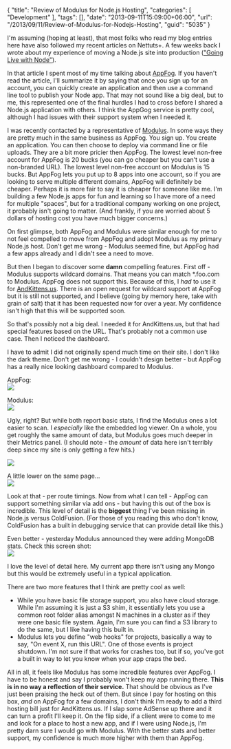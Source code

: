 {
	"title": "Review of Modulus for Node.js Hosting",
	"categories": [
		"Development"
	],
	"tags": [],
	"date": "2013-09-11T15:09:00+06:00",
	"url": "/2013/09/11/Review-of-Modulus-for-Nodejs-Hosting",
	"guid": "5035"
}

<p>
I'm assuming (hoping at least), that most folks who read my blog entries here have also followed my recent articles on Nettuts+. A few weeks back I wrote about my experience of moving a Node.js site into production (<a href="http://net.tutsplus.com/tutorials/javascript-ajax/going-live-with-node/">"Going Live with Node"</a>).
</p>
<!--more-->
<p>
In that article I spent most of my time talking about <a href="http://www.appfog.com">AppFog</a>. If you haven't read the article, I'll summarize it by saying that once you sign up for an account, you can quickly create an application and then use a command line tool to publish your Node app. That may not sound like a big deal, but to me, this represented one of the final hurdles I had to cross before I shared a Node.js application with others. I think the AppGog service is pretty cool, although I had issues with their support system when I needed it. 
</p>

<p>
I was recently contacted by a representative of <a href="http://modulus.io">Modulus</a>. In some ways they are pretty much in the same business as AppFog. You sign up. You create an application. You can then choose to deploy via command line or file uploads. They are a bit more pricier then AppFog. The lowest level non-free account for AppFog is 20 bucks (you can go cheaper but you can't use a non-branded URL). The lowest level non-free account on Modulus is 15 bucks. But AppFog lets you put up to 8 apps into one account, so if you are looking to serve multiple different domains, AppFog will definitely be cheaper. Perhaps it is more fair to say it is cheaper for someone like me. I'm building a few Node.js apps for fun and learning so I have more of a need for multiple "spaces", but for a traditional company working on one project, it probably isn't going to matter. (And frankly, if you are worried about 5 dollars of hosting cost you have much bigger concerns.)
</p>

<p>
On first glimpse, both AppFog and Modulus were similar enough for me to not feel compelled to move from AppFog and adopt Modulus as my primary Node.js host. Don't get me wrong - Modulus seemed fine, but AppFog had a few apps already and I didn't see a need to move.
</p>

<p>
But then I began to discover some <strong>damn</strong> compelling features. First off - Modulus supports wildcard domains. That means you can match *.foo.com to Modulus. AppFog does not support this. Because of this, I <i>had</i> to use it for <a href="http://www.andkittens.us">AndKittens.us</a>. There is an open request for wildcard support at AppFog but it is still not supported, and I believe (going by memory here, take with grain of salt) that it has been requested now for over a year. My confidence isn't high that this will be supported soon.
</p>

<p>
So that's possibly not a big deal. I needed it for AndKittens.us, but that had special features based on the URL. That's probably not a common use case. Then I noticed the dashboard.
</p>

<p>
I have to admit I did not originally spend much time on their site. I don't like the dark theme. Don't get me wrong - I couldn't design better - but AppFog has a really nice looking dashboard compared to Modulus.
</p>

<p>
AppFog:<br/>
<img src="http://www.raymondcamden.com/images/Screenshot_9_11_13_2_10_PM.png" />
</p>

<p>
Modulus:<br/>
<img src="http://www.raymondcamden.com/images/Screenshot_9_11_13_2_11_PM.png" />
</p>

<p>
Ugly, right? But while both report basic stats, I find the Modulus ones a lot easier to scan. I <i>especially</i> like the embedded log viewer. On a whole, you get roughly the same amount of data, but Modulus goes much deeper in their Metrics panel. (I should note - the <i>amount</i> of data here isn't terribly deep since my site is only getting a few hits.)
</p>

<p>
<img src="http://www.raymondcamden.com/images/Screenshot_9_11_13_2_14_PM.png" />
</p>

<p>
A little lower on the same page...<br/>
<img src="http://www.raymondcamden.com/images/Screenshot_9_11_13_2_16_PM.png" />
</p>

<p>
Look at that - per route timings. Now from what I can tell - AppFog can support something similar via add ons - but having this out of the box is incredible. This level of detail is the <strong>biggest</strong> thing I've been missing in Node.js versus ColdFusion. (For those of you reading this who don't know, ColdFusion has a built in debugging service that can provide detail like this.)
</p>

<p>
Even better - yesterday Modulus announced they were adding MongoDB stats. Check this screen shot:<br/>
<img src="http://www.raymondcamden.com/images/mongo2.jpg" />
</p>

<p>
I love the level of detail here. My current app there isn't using any Mongo but this would be extremely useful in a typical application.
</p>

<p>
There are two more features that I think are pretty cool as well:
</p>

<ul>
<li>While you have basic file storage support, you also have cloud storage. While I'm assuming it is just a S3 shim, it essentially lets you use a common root folder alias amongst N machines in a cluster as if they were one basic file system. Again, I'm sure you can find a S3 library to do the same, but I like having this built in.
<li>Modulus lets you define "web hooks" for projects, basically a way to say, "On event X, run this URL". One of those events is project shutdown. I'm not sure if that works for crashes too, but if so, you've got a built in way to let you know when your app craps the bed.
</ul>

<p>
All in all, it feels like Modulus has some incredible features over AppFog. I have to be honest and say I probably won't keep my app running there. <b>This is in no way a reflection of their service.</b> That should be obvious as I've just been praising the heck out of them. But since I pay for hosting on this box, <i>and</i> on AppFog for a few domains, I don't think I'm ready to add a third hosting bill just for AndKittens.us. If I slap some AdSense up there and it can turn a profit I'll keep it. On the flip side, if a client were to come to me and look for a place to host a new app, and if I were using Node.js, I'm pretty darn sure I would go with Modulus. With the better stats and better support, my confidence is much more higher with them than AppFog.
</p>